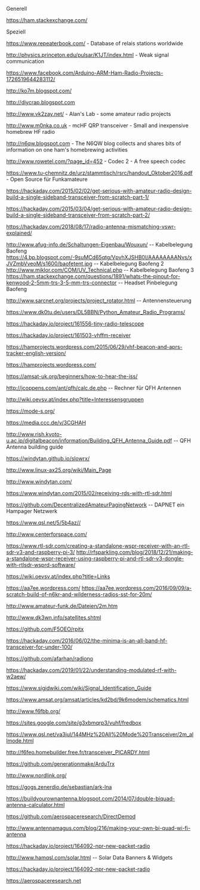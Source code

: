 
Generell

https://ham.stackexchange.com/

Speziell

https://www.repeaterbook.com/ - Database of relais stations worldwide

http://physics.princeton.edu/pulsar/K1JT/index.html - Weak signal communication

https://www.facebook.com/Arduino-ARM-Ham-Radio-Projects-1726519644283112/

http://ko7m.blogspot.com/

http://diycrap.blogspot.com

http://www.vk2zay.net/ - Alan's Lab - some amateur radio projects

http://www.m0nka.co.uk - mcHF QRP transceiver - Small and inexpensive homebrew HF radio

http://n6qw.blogspot.com - The N6QW blog collects and shares bits of information on one ham's homebrewing activities

http://www.rowetel.com/?page_id=452 - Codec 2 - A free speech codec

https://www.tu-chemnitz.de/urz/stammtisch/rsrc/handout_Oktober2016.pdf - Open Source für Funkamateure

https://hackaday.com/2015/02/02/get-serious-with-amateur-radio-design-build-a-single-sideband-transceiver-from-scratch-part-1/

https://hackaday.com/2015/03/04/get-serious-with-amateur-radio-design-build-a-single-sideband-transceiver-from-scratch-part-2/

https://hackaday.com/2018/08/17/radio-antenna-mismatching-vswr-explained/

http://www.afug-info.de/Schaltungen-Eigenbau/Wouxun/ -- Kabelbelegung Baofeng
https://4.bp.blogspot.com/-9suMCd65qtg/VpvhXJSHB0I/AAAAAAAANvs/xJVZmbVveoM/s1600/baofetent.jpg -- Kabelbelegung Baofeng 2
http://www.miklor.com/COM/UV_Technical.php -- Kabelbelegung Baofeng 3
https://ham.stackexchange.com/questions/1891/whats-the-pinout-for-kenwood-2-5mm-trs-3-5-mm-trs-connector -- Headset Pinbelegung Baofeng

http://www.sarcnet.org/projects/project_rotator.html -- Antennensteuerung

https://www.dk0tu.de/users/DL5BBN/Python_Amateur_Radio_Programs/

https://hackaday.io/project/161556-tiny-radio-telescope

https://hackaday.io/project/161503-vhffm-receiver

https://hamprojects.wordpress.com/2015/06/29/vhf-beacon-and-aprs-tracker-english-version/

https://hamprojects.wordpress.com/

https://amsat-uk.org/beginners/how-to-hear-the-iss/ 


http://jcoppens.com/ant/qfh/calc.de.php -- Rechner für QFH Antennen

http://wiki.oevsv.at/index.php?title=Interessensgruppen

https://mode-s.org/

https://media.ccc.de/v/3CGHAH

http://www.rish.kyoto-u.ac.jp/digitalbeacon/information/Building_QFH_Antenna_Guide.pdf -- QFH Antenna building guide

https://windytan.github.io/slowrx/

http://www.linux-ax25.org/wiki/Main_Page

http://www.windytan.com/

https://www.windytan.com/2015/02/receiving-rds-with-rtl-sdr.html

https://github.com/DecentralizedAmateurPagingNetwork -- DAPNET ein Hampager Netzwerk

https://www.qsl.net/5/5b4az//

http://www.centerforspace.com/

https://www.rtl-sdr.com/creating-a-standalone-wspr-receiver-with-an-rtl-sdr-v3-and-raspberry-pi-3/
http://rfsparkling.com/blog/2018/12/21/making-a-standalone-wspr-receiver-using-raspberry-pi-and-rtl-sdr-v3-dongle-with-rtlsdr-wsprd-software/

https://wiki.oevsv.at/index.php?title=Links

https://aa7ee.wordpress.com/
https://aa7ee.wordpress.com/2016/09/09/a-scratch-build-of-n6kr-and-wilderness-radios-sst-for-20m/

http://www.amateur-funk.de/Dateien/2m.htm

http://www.dk3wn.info/satellites.shtml

https://github.com/F5OEO/rpitx

https://hackaday.com/2016/06/02/the-minima-is-an-all-band-hf-transceiver-for-under-100/

https://github.com/afarhan/radiono

https://hackaday.com/2019/01/22/understanding-modulated-rf-with-w2aew/

https://www.sigidwiki.com/wiki/Signal_Identification_Guide

https://www.amsat.org/amsat/articles/kd2bd/9k6modem/schematics.html

http://www.f6fbb.org/

https://sites.google.com/site/g3xbmqrp3/vuhf/fredbox

https://www.qsl.net/va3iul/144MHz%20All%20Mode%20Transceiver/2m_allmode.html

http://f6feo.homebuilder.free.fr/transceiver_PICARDY.html

https://github.com/generationmake/ArduTrx

http://www.nordlink.org/

https://gogs.zenerdio.de/sebastian/ark-lna

https://buildyourownantenna.blogspot.com/2014/07/double-biquad-antenna-calculator.html

https://github.com/aerospaceresearch/DirectDemod

http://www.antennamagus.com/blog/216/making-your-own-bi-quad-wi-fi-antenna

https://hackaday.io/project/164092-npr-new-packet-radio

http://www.hamqsl.com/solar.html -- Solar Data Banners & Widgets

https://hackaday.io/project/164092-npr-new-packet-radio

https://aerospaceresearch.net